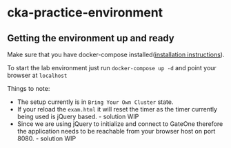 # cka-practice-environment

## Getting the environment up and ready

Make sure that you have docker-compose installed([installation instructions](https://docs.docker.com/compose/install/)).

To start the lab environment just run `docker-compose up -d` and point your browser at `localhost`


Things to note:
* The setup currently is in `Bring Your Own Cluster` state.
* If your reload the `exam.html` it will reset the timer as the timer currently being used is jQuery based. - solution WIP
* Since we are using jQuery to initialize and connect to GateOne therefore the application needs to be reachable from your browser host on port 8080. - solution WIP

